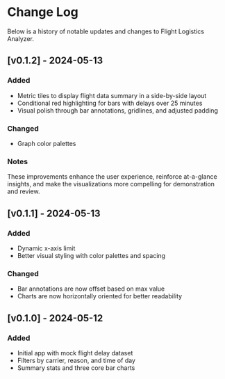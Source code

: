 # Change Log

Below is a history of notable updates and changes to Flight Logistics Analyzer.

## [v0.1.2] - 2024-05-13

### Added
- Metric tiles to display flight data summary in a side-by-side layout
- Conditional red highlighting for bars with delays over 25 minutes
- Visual polish through bar annotations, gridlines, and adjusted padding

### Changed
- Graph color palettes

### Notes
These improvements enhance the user experience, reinforce at-a-glance insights, and make the visualizations more compelling for demonstration and review.

## [v0.1.1] - 2024-05-13
### Added
- Dynamic x-axis limit
- Better visual styling with color palettes and spacing

### Changed
- Bar annotations are now offset based on max value
- Charts are now horizontally oriented for better readability

## [v0.1.0] - 2024-05-12
### Added
- Initial app with mock flight delay dataset
- Filters by carrier, reason, and time of day
- Summary stats and three core bar charts